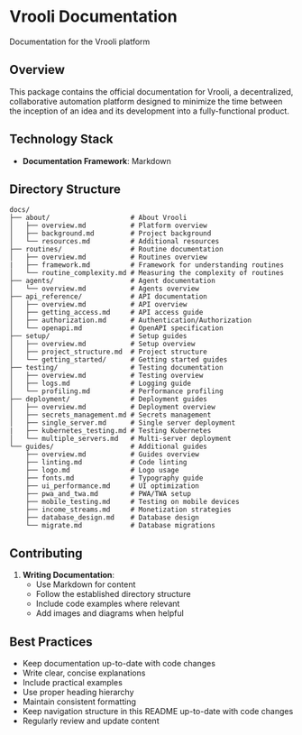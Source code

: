 # Vrooli Documentation

Documentation for the Vrooli platform

## Overview

This package contains the official documentation for Vrooli, a decentralized, collaborative automation platform designed to minimize the time between the inception of an idea and its development into a fully-functional product.

## Technology Stack

- **Documentation Framework**: Markdown

## Directory Structure

```
docs/
├── about/                    # About Vrooli
│   ├── overview.md           # Platform overview
│   ├── background.md         # Project background
│   └── resources.md          # Additional resources
├── routines/                 # Routine documentation
│   ├── overview.md           # Routines overview
|   ├── framework.md          # Framework for understanding routines
│   └── routine_complexity.md # Measuring the complexity of routines
├── agents/                   # Agent documentation
│   └── overview.md           # Agents overview
├── api_reference/            # API documentation
│   ├── overview.md           # API overview
│   ├── getting_access.md     # API access guide
│   ├── authorization.md      # Authentication/Authorization
│   └── openapi.md            # OpenAPI specification
├── setup/                    # Setup guides
│   ├── overview.md           # Setup overview
│   ├── project_structure.md  # Project structure
│   └── getting_started/      # Getting started guides
├── testing/                  # Testing documentation
│   ├── overview.md           # Testing overview
│   ├── logs.md               # Logging guide
│   └── profiling.md          # Performance profiling
├── deployment/               # Deployment guides
│   ├── overview.md           # Deployment overview
│   ├── secrets_management.md # Secrets management
│   ├── single_server.md      # Single server deployment
|   ├── kubernetes_testing.md # Testing Kubernetes
│   └── multiple_servers.md   # Multi-server deployment
└── guides/                   # Additional guides
    ├── overview.md           # Guides overview
    ├── linting.md            # Code linting
    ├── logo.md               # Logo usage
    ├── fonts.md              # Typography guide
    ├── ui_performance.md     # UI optimization
    ├── pwa_and_twa.md        # PWA/TWA setup
    ├── mobile_testing.md     # Testing on mobile devices
    ├── income_streams.md     # Monetization strategies
    ├── database_design.md    # Database design
    └── migrate.md            # Database migrations
```

## Contributing

1. **Writing Documentation**:
   - Use Markdown for content
   - Follow the established directory structure
   - Include code examples where relevant
   - Add images and diagrams when helpful

## Best Practices

- Keep documentation up-to-date with code changes
- Write clear, concise explanations
- Include practical examples
- Use proper heading hierarchy
- Maintain consistent formatting
- Keep navigation structure in this README up-to-date with code changes
- Regularly review and update content 